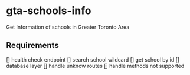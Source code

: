 # gta-schools-info

Get Information of schools in Greater Toronto Area

## Requirements

[] health check endpoint
[] search school wildcard
[] get school by id
[] database layer
[] handle unknow routes
[] handle methods not supported
